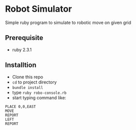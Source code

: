 # Robot Simulator
Simple ruby program to simulate to robotic move on given grid

## Prerequisite
* ruby 2.3.1

## Installtion

* Clone this repo
* `cd` to project directory
* `bundle install`
* type `ruby robo-console.rb`
* start typing command like:

```
PLACE 0,0,EAST
MOVE
REPORT
LEFT
REPORT
```


